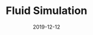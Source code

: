 ---
date: '2019-12-12'
title: 'Fluid Simulation'
github: 'https://github.com/FehintolaObafemi/fluid-simulation'
external: ''
ios: ''
android: ''
tech:
  - HTML
  - JavaScript
  - WebGL
  - GPU
company: ''
showInProjects: true
---